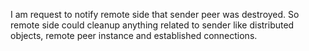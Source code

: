 I am request to notify remote side that sender peer was destroyed. So remote side could cleanup anything related to sender like distributed objects, remote peer instance and established connections.